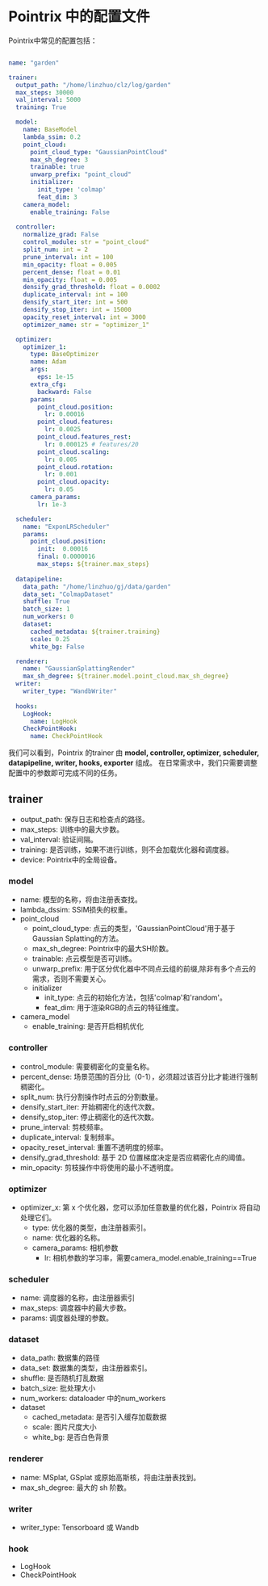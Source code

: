 # Pointrix 中的配置文件

Pointrix中常见的配置包括：

```yaml

name: "garden"

trainer:
  output_path: "/home/linzhuo/clz/log/garden"
  max_steps: 30000
  val_interval: 5000
  training: True

  model:
    name: BaseModel
    lambda_ssim: 0.2
    point_cloud:
      point_cloud_type: "GaussianPointCloud"  
      max_sh_degree: 3
      trainable: true
      unwarp_prefix: "point_cloud"
      initializer:
        init_type: 'colmap'
        feat_dim: 3
    camera_model:
      enable_training: False
  
  controller:
    normalize_grad: False
    control_module: str = "point_cloud"
    split_num: int = 2
    prune_interval: int = 100
    min_opacity: float = 0.005
    percent_dense: float = 0.01
    min_opacity: float = 0.005
    densify_grad_threshold: float = 0.0002
    duplicate_interval: int = 100
    densify_start_iter: int = 500
    densify_stop_iter: int = 15000
    opacity_reset_interval: int = 3000
    optimizer_name: str = "optimizer_1"

  optimizer:
    optimizer_1:
      type: BaseOptimizer
      name: Adam
      args:
        eps: 1e-15
      extra_cfg:
        backward: False
      params:
        point_cloud.position:
          lr: 0.00016
        point_cloud.features:
          lr: 0.0025
        point_cloud.features_rest:
          lr: 0.000125 # features/20
        point_cloud.scaling:
          lr: 0.005
        point_cloud.rotation:
          lr: 0.001
        point_cloud.opacity:
          lr: 0.05
      camera_params:
        lr: 1e-3

  scheduler:
    name: "ExponLRScheduler"
    params:
      point_cloud.position:
        init:  0.00016
        final: 0.0000016
        max_steps: ${trainer.max_steps}
  
  datapipeline:
    data_path: "/home/linzhuo/gj/data/garden"
    data_set: "ColmapDataset"
    shuffle: True
    batch_size: 1
    num_workers: 0
    dataset:
      cached_metadata: ${trainer.training}
      scale: 0.25
      white_bg: False

  renderer:
    name: "GaussianSplattingRender"
    max_sh_degree: ${trainer.model.point_cloud.max_sh_degree}
  writer:
    writer_type: "WandbWriter"
  
  hooks:
    LogHook:
      name: LogHook
    CheckPointHook:
      name: CheckPointHook
```

我们可以看到，Pointrix 的trainer 由 **model, controller, optimizer, scheduler, datapipeline, writer, hooks, exporter** 组成。
在日常需求中，我们只需要调整配置中的参数即可完成不同的任务。

## trainer
- output_path: 保存日志和检查点的路径。
- max_steps: 训练中的最大步数。
- val_interval: 验证间隔。
- training: 是否训练，如果不进行训练，则不会加载优化器和调度器。
- device: Pointrix中的全局设备。

### model
- name: 模型的名称，将由注册表查找。
- lambda_dssim: SSIM损失的权重。
- point_cloud
  - point_cloud_type: 点云的类型，'GaussianPointCloud'用于基于Gaussian Splatting的方法。
  - max_sh_degree: Pointrix中的最大SH阶数。
  - trainable: 点云模型是否可训练。
  - unwarp_prefix: 用于区分优化器中不同点云组的前缀,除非有多个点云的需求，否则不需要关心。
  - initializer
      - init_type: 点云的初始化方法，包括'colmap'和'random'。
      - feat_dim: 用于渲染RGB的点云的特征维度。
- camera_model
  - enable_training: 是否开启相机优化

### controller
- control_module: 需要稠密化的变量名称。
- percent_dense: 场景范围的百分比（0-1），必须超过该百分比才能进行强制稠密化。
- split_num: 执行分割操作时点云的分割数量。
- densify_start_iter: 开始稠密化的迭代次数。
- densify_stop_iter: 停止稠密化的迭代次数。
- prune_interval: 剪枝频率。
- duplicate_interval: 复制频率。
- opacity_reset_interval: 重置不透明度的频率。
- densify_grad_threshold: 基于 2D 位置梯度决定是否应稠密化点的阈值。
- min_opacity: 剪枝操作中将使用的最小不透明度。

### optimizer
- optimizer_x: 第 x 个优化器，您可以添加任意数量的优化器，Pointrix 将自动处理它们。
    - type: 优化器的类型，由注册器索引。
    - name: 优化器的名称。
    - camera_params: 相机参数
        - lr: 相机参数的学习率，需要camera_model.enable_training==True

### scheduler
- name: 调度器的名称，由注册器索引
- max_steps: 调度器中的最大步数。
- params: 调度器处理的参数。

### dataset

- data_path: 数据集的路径
- data_set: 数据集的类型，由注册器索引。
- shuffle: 是否随机打乱数据
- batch_size: 批处理大小
- num_workers: dataloader 中的num_workers
- dataset
  - cached_metadata: 是否引入缓存加载数据
  - scale: 图片尺度大小
  - white_bg: 是否白色背景

### renderer
- name: MSplat, GSplat 或原始高斯核，将由注册表找到。
- max_sh_degree: 最大的 sh 阶数。

### writer
- writer_type: Tensorboard 或 Wandb

### hook
- LogHook
- CheckPointHook
